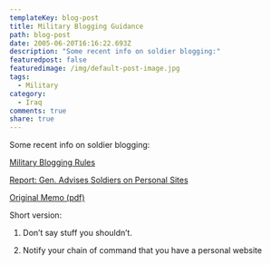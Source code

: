```yaml
---
templateKey: blog-post
title: Military Blogging Guidance
path: blog-post
date: 2005-06-20T16:16:22.693Z
description: "Some recent info on soldier blogging:"
featuredpost: false
featuredimage: /img/default-post-image.jpg
tags:
  - Military
category:
  - Iraq
comments: true
share: true
---
```

<!--StartFragment-->

Some recent info on soldier blogging:

[Military Blogging Rules](http://www.mediabistro.com/fishbowlDC/online_media/military_blogging_rules_22551.asp)

[Report: Gen. Advises Soldiers on Personal Sites](http://www.micropersuasion.com/2005/06/report_gen_advi.html)

[Original Memo (pdf)](http://www.mediabistro.com/fishbowlDC/original/iraqblogrules.pdf)

Short version:

1) Don’t say stuff you shouldn’t.

2) Notify your chain of command that you have a personal website

<!--EndFragment-->